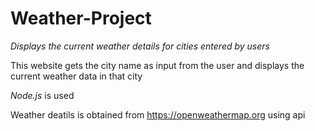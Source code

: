 # Weather-Project

*Displays the current weather details for cities entered by users*

This website gets the city name as input from the user and displays the current weather data in that city

*Node.js* is used

Weather deatils is obtained from https://openweathermap.org using api
